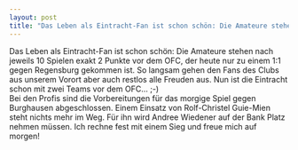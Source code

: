 ```yaml
---
layout: post
title: "Das Leben als Eintracht-Fan ist schon schön: Die Amateure stehen nach jeweils 10 Spielen exakt 2 Punkte vor dem OFC, der heute nur zu einem 1:1 gegen Regensburg gekommen ist."
---
```


Das Leben als Eintracht-Fan ist schon schön: Die Amateure stehen nach jeweils 10 Spielen exakt 2 Punkte vor dem OFC, der heute nur zu einem 1:1 gegen Regensburg gekommen ist. So langsam gehen den Fans des Clubs aus unserem Vorort aber auch restlos alle Freuden aus. Nun ist die Eintracht schon mit zwei Teams vor dem OFC... ;-)  
Bei den Profis sind die Vorbereitungen für das morgige Spiel gegen Burghausen abgeschlossen. Einem Einsatz von Rolf-Christel Guie-Mien steht nichts mehr im Weg. Für ihn wird Andree Wiedener auf der Bank Platz nehmen müssen. Ich rechne fest mit einem Sieg und freue mich auf morgen!
